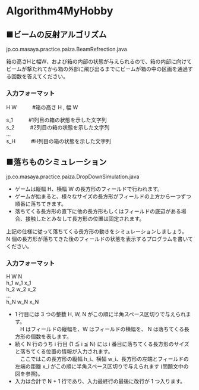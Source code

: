 # Algorithm4MyHobby

## ■ビームの反射アルゴリズム
jp.co.masaya.practice.paiza.BeamRefrection.java

箱の高さHと幅W、および箱の内部の状態が与えられるので、箱の内部に向けてビームが撃たれてから箱の外部に飛び出るまでにビームが箱の中の区画を通過する回数を答えてください。

### 入力フォーマット
H W　　　#箱の高さ H , 幅 W  

s_1　　　#1列目の箱の状態を示した文字列  
s_2　　　#2列目の箱の状態を示した文字列  
...  
s_H　　　#H列目の箱の状態を示した文字列  

## ■落ちものシミュレーション
jp.co.masaya.practice.paiza.DropDownSimulation.java

* ゲームは縦幅 H、横幅 W の長方形のフィールドで行われます。
* ゲームが始まると、様々なサイズの長方形がフィールドの上方から一つずつ順番に落ちてきます。
* 落ちてくる長方形の直下に他の長方形もしくはフィールドの底辺がある場合、接触したとみなして長方形の位置は固定されます。

上記の仕様に従って落ちてくる長方形の動きをシミュレーションしましょう。  
N 個の長方形が落ちてきた後のフィールドの状態を表示するプログラムを書いてください。

### 入力フォーマット
H W N  
h_1 w_1 x_1  
h_2 w_2 x_2  
...  
h_N w_N x_N  

* 1 行目には 3 つの整数 H, W, N がこの順に半角スペース区切りで与えられます。  
　H はフィールドの縦幅を、W はフィールドの横幅を、 N は落ちてくる長方形の個数を表します。
* 続く N 行のうち i 行目 (1 ≦ i ≦ N) には i 番目に落ちてくる長方形のサイズと落ちてくる位置の情報が入力されます。  
　ここではこの長方形の縦幅 h_i、横幅 w_i、長方形の左端とフィールドの左端の距離 x_i がこの順に半角スペース区切りで与えられます (問題文中の図を参照)。
* 入力は合計で N + 1 行であり、入力最終行の最後に改行が 1 つ入ります。


